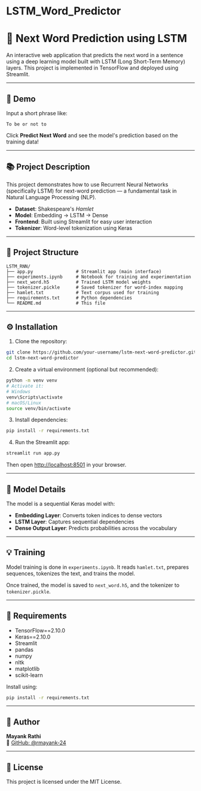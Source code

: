 # LSTM_Word_Predictor

# 🧠 Next Word Prediction using LSTM

An interactive web application that predicts the next word in a sentence using a deep learning model built with LSTM (Long Short-Term Memory) layers. This project is implemented in TensorFlow and deployed using Streamlit.

---

## 🚀 Demo

Input a short phrase like:

```
To be or not to
```

Click **Predict Next Word** and see the model's prediction based on the training data!

---

## 📚 Project Description

This project demonstrates how to use Recurrent Neural Networks (specifically LSTM) for next-word prediction — a fundamental task in Natural Language Processing (NLP).

- **Dataset**: Shakespeare's *Hamlet*
- **Model**: Embedding → LSTM → Dense
- **Frontend**: Built using Streamlit for easy user interaction
- **Tokenizer**: Word-level tokenization using Keras

---

## 📁 Project Structure

```
LSTM_RNN/
├── app.py                # Streamlit app (main interface)
├── experiments.ipynb     # Notebook for training and experimentation
├── next_word.h5          # Trained LSTM model weights
├── tokenizer.pickle      # Saved tokenizer for word-index mapping
├── hamlet.txt            # Text corpus used for training
├── requirements.txt      # Python dependencies
└── README.md             # This file
```

---

## ⚙️ Installation

1. Clone the repository:

```bash
git clone https://github.com/your-username/lstm-next-word-predictor.git
cd lstm-next-word-predictor
```

2. Create a virtual environment (optional but recommended):

```bash
python -m venv venv
# Activate it:
# Windows
venv\Scripts\activate
# macOS/Linux
source venv/bin/activate
```

3. Install dependencies:

```bash
pip install -r requirements.txt
```

4. Run the Streamlit app:

```bash
streamlit run app.py
```

Then open [http://localhost:8501](http://localhost:8501) in your browser.

---

## 🧠 Model Details

The model is a sequential Keras model with:

- **Embedding Layer**: Converts token indices to dense vectors
- **LSTM Layer**: Captures sequential dependencies
- **Dense Output Layer**: Predicts probabilities across the vocabulary

---

## 💡 Training

Model training is done in `experiments.ipynb`. It reads `hamlet.txt`, prepares sequences, tokenizes the text, and trains the model.

Once trained, the model is saved to `next_word.h5`, and the tokenizer to `tokenizer.pickle`.

---

## 📝 Requirements

- TensorFlow==2.10.0
- Keras==2.10.0
- Streamlit
- pandas
- numpy
- nltk
- matplotlib
- scikit-learn

Install using:
```bash
pip install -r requirements.txt
```

---

## 🙋 Author

**Mayank Rathi**  
🔗 [GitHub: @rmayank-24](https://github.com/rmayank-24)

---

## 🪪 License

This project is licensed under the MIT License.
